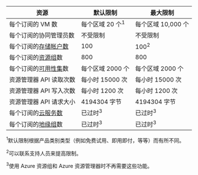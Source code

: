 资源|默认限制|最大限制
---|---|---
每个订阅的 VM 数|每个区域 20 个<sup>1</sup>|每个区域 10,000 个
每个订阅的协同管理员数|不受限制|不受限制
每个订阅的[存储帐户数](/documentation/articles/storage-create-storage-account)|100|100<sup>2</sup>
每个订阅的[资源组](/documentation/articles/resource-group-overview)数|800|800
每个订阅的[可用性集](/documentation/articles/virtual-machines-manage-availability/#configure-multiple-virtual-machines-in-an-availability-set-for-redundancy)数|每个区域 2000 个|每个区域 2000 个
资源管理器 API 读取次数|每小时 15000 次|每小时 15000 次
资源管理器 API 写入次数|每小时 1200 次|每小时 1200 次
资源管理器 API 请求大小|4194304 字节|4194304 字节
每个订阅的[云服务数](/documentation/articles/fundamentals-application-models)|已过时<sup>3</sup>|已过时<sup>3</sup>
每个订阅的[地缘组](/documentation/articles/virtual-networks-migrate-to-regional-vnet)数|已过时<sup>3</sup>|已过时<sup>3</sup>

<sup>1</sup>默认限制根据产品类别类型（例如免费试用、即用即付，等等）而有所不同。

<sup>2</sup>可以联系支持人员来提高限制。

<sup>3</sup>使用 Azure 资源组和 Azure 资源管理器时不再需要这些功能。

<!---HONumber=Mooncake_1207_2015-->